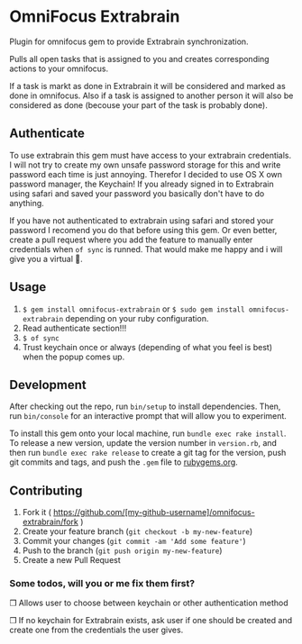 # OmniFocus Extrabrain

Plugin for omnifocus gem to provide Extrabrain synchronization.

Pulls all open tasks that is assigned to you and creates corresponding actions to
your omnifocus.

If a task is markt as done in Extrabrain it will be considered and marked as
done in omnifocus. Also if a task is assigned to another person it will also be
considered as done (becouse your part of the task is probably done).

## Authenticate

To use extrabrain this gem must have access to your extrabrain credentials. I will not try to create my own unsafe password storage for this and write password each time is just annoying. Therefor I decided to use OS X own password manager, the Keychain! If you already signed in to Extrabrain using safari and saved your password you basically don't have to do anything.

If you have not authenticated to extrabrain using safari and stored your password I recomend you do that before using this gem. Or even better, create a pull request where you add the feature to manually enter credentials when `of sync` is runned. That would make me happy and i will give you a virtual :cookie:.

## Usage

1. `$ gem install omnifocus-extrabrain` or `$ sudo gem install omnifocus-extrabrain` depending on your ruby configuration.
2. Read authenticate section!!!
3. `$ of sync`
4. Trust keychain once or always (depending of what you feel is best) when the popup comes up.

## Development

After checking out the repo, run `bin/setup` to install dependencies. Then, run `bin/console` for an interactive prompt that will allow you to experiment.

To install this gem onto your local machine, run `bundle exec rake install`. To release a new version, update the version number in `version.rb`, and then run `bundle exec rake release` to create a git tag for the version, push git commits and tags, and push the `.gem` file to [rubygems.org](https://rubygems.org).

## Contributing

1. Fork it ( https://github.com/[my-github-username]/omnifocus-extrabrain/fork )
2. Create your feature branch (`git checkout -b my-new-feature`)
3. Commit your changes (`git commit -am 'Add some feature'`)
4. Push to the branch (`git push origin my-new-feature`)
5. Create a new Pull Request

### Some todos, will you or me fix them first?

❒ Allows user to choose between keychain or other authentication method

❒ If no keychain for Extrabrain exists, ask user if one should be created and create one from the credentials the user gives.

